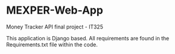 # MEXPER-Web-App
Money Tracker API final project - IT325

This application is Django based. All requirements are found in the Requirements.txt file within the code.
